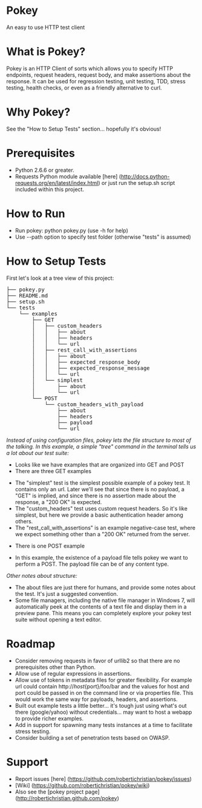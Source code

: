 Pokey
=====
An easy to use HTTP test client

What is Pokey?
============================
Pokey is an HTTP Client of sorts which allows you to specify HTTP endpoints, request headers, request body, and make assertions about the response.  It can be used for regression testing, unit testing, TDD, stress testing, health checks, or even as a friendly alternative to curl.

Why Pokey?
============================
See the "How to Setup Tests" section... hopefully it's obvious!

Prerequisites
============================
* Python 2.6.6 or greater.
* Requests Python module available [here] (http://docs.python-requests.org/en/latest/index.html) or just run the setup.sh script included within this project.

How to Run
============================
* Run pokey: python pokey.py (use -h for help)
* Use --path option to specify test folder (otherwise "tests" is assumed)

How to Setup Tests
============================
First let's look at a tree view of this project:

<pre>
├── pokey.py
├── README.md
├── setup.sh
└── tests
    └── examples
        ├── GET
        │   ├── custom_headers
        │   │   ├── about
        │   │   ├── headers
        │   │   └── url
        │   ├── rest_call_with_assertions
        │   │   ├── about
        │   │   ├── expected_response_body
        │   │   ├── expected_response_message
        │   │   └── url
        │   └── simplest
        │       ├── about
        │       └── url
        └── POST
            └── custom_headers_with_payload
                ├── about
                ├── headers
                ├── payload
                └── url
</pre>
_Instead of using configuration files, pokey lets the file structure to most of the talking.  In this example, a simple "tree" command in the terminal tells us a lot about our test suite:_

* Looks like we have examples that are organized into GET and POST
* There are three GET examples
+ The "simplest" test is the simplest possible example of a pokey test.  It contains only an url.  Later we'll see that since there is no payload, a "GET" is implied, and since there is no assertion made about the response, a "200 OK" is expected.
+ The "custom_headers" test uses custom request headers.  So it's like simplest, but here we provide a basic authentication header among others.
+ The "rest_call_with_assertions" is an example negative-case test, where we expect something other than a "200 OK" returned from the server.
* There is one POST example
+ In this example, the existence of a payload file tells pokey we want to perform a POST.  The payload file can be of any content type.

_Other notes about structure:_

* The about files are just there for humans, and provide some notes about the test.  It's just a suggested convention.
* Some file managers, including the native file manager in Windows 7, will automatically peek at the contents of a text file and display them in a preview pane.  This means you can completely explore your pokey test suite without opening a text editor.

Roadmap
============================
* Consider removing requests in favor of urllib2 so that there are no prerequisites other than Python.
* Allow use of regular expressions in assertions.
* Allow use of tokens in metadata files for greater flexibility.  For example url could contain http://${host}${port}/foo/bar and the values for host and port could be passed in on the command line or via properties file.  This would work the same way for payloads, headers, and assertions.
* Built out example tests a little better... it's tough just using what's out there (google/yahoo) without credentials... may want to host a webapp to provide richer examples.
* Add in support for spawning many tests instances at a time to facilitate stress testing.
* Consider building a set of penetration tests based on OWASP.

Support
============================
* Report issues [here] (https://github.com/robertjchristian/pokey/issues)
* [Wiki] (https://github.com/robertjchristian/pokey/wiki)
* Also see the [pokey project page] (http://robertjchristian.github.com/pokey)
